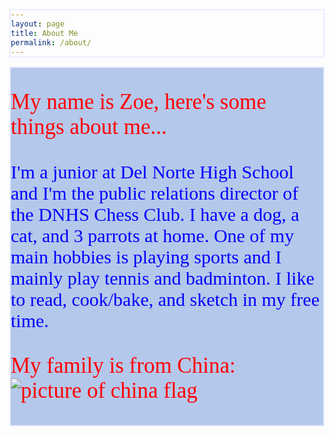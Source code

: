 ```yaml
---
layout: page
title: About Me
permalink: /about/
---
```

<html>
<head>
<body>
<style>
div {
  background-color: rgb(180, 200, 235);
  width: ;
  length: ;
  border: 2px solid rgb(234, 238, 255);
  padding: ;
  margin: ;
  }
  </style>
  <div>
    <p style="color: red; font-family:serif; font-size:35px" class="strong"> My name is Zoe, here's some things about me...</p>
    <p style="color: blue; font-family:ser; font-size:30px"> I'm a junior at Del Norte High School and I'm the public relations director of the DNHS Chess Club. I have a dog, a cat, and 3 parrots at home. One of my main hobbies is playing sports and I mainly play tennis and badminton. I like to read, cook/bake, and sketch in my free time. </p>
    <p style="color: red; font-family:serif; font-size:35px" class="strong"> My family is from China:
    <img src="{{sitebaseurl}}/imageschina_flag.png" alt="picture of china flag">

 
